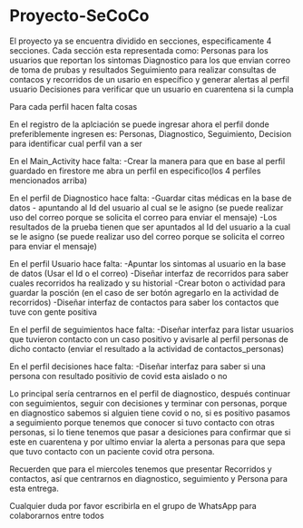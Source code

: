 # Proyecto-SeCoCo

El proyecto ya se encuentra dividido en secciones, especificamente 4 secciones.
Cada sección esta representada como: Personas para los usuarios que reportan los sintomas
Diagnostico para los que envian correo de toma de prubas y resultados
Seguimiento para realizar consultas de contacos y recorridos de un usario en específico y generar alertas al perfil usuario 
Decisiones para verificar que un usuario en cuarentena si la cumpla


Para cada perfil hacen falta cosas

En el registro de la aplciación se puede ingresar ahora el perfil donde preferiblemente ingresen es: Personas, Diagnostico, Seguimiento, Decision
para identificar cual perfil van a ser

En el Main_Activity hace falta:
-Crear la manera para que en base al perfil guardado en firestore me abra un perfil en especifico(los 4 perfiles mencionados arriba)

En el perfil de Diagnostico hace falta:
-Guardar citas médicas en la base de datos - apuntando al Id del usuario al cual se le asigno (se puede realizar uso del correo porque se solicita el correo para enviar el    mensaje)
-Los resultados de la prueba tienen que ser apuntados al Id del usuario a la cual se le asigno (se puede realizar uso del correo porque se solicita el correo para enviar el mensaje)

En el perfil Usuario hace falta:
-Apuntar los sintomas al usuario en la base de datos (Usar el Id o el correo)
-Diseñar interfaz de recorridos para saber cuales recorridos ha realizado y su historial 
-Crear boton o actividad para guardar la posción (en el caso de ser botón agregarlo en la actividad de recorridos)
-Diseñar interfaz de contactos para saber los contactos que tuve con gente positiva

En el perfil de seguimientos hace falta:
-Diseñar interfaz para listar usuarios que tuvieron contacto con un caso positivo y avisarle al perfil personas de dicho contacto (enviar el resultado a la actividad de contactos_personas)

En el perfil decisiones hace falta:
-Diseñar interfaz para saber si una persona con resultado positivio de covid esta aislado o no

Lo principal sería centrarnos en el perfil de diagnostico, después continuar con seguimientos, seguir con decisiones y terminar con personas, porque en diagnostico sabemos si alguien tiene covid o no, si es positivo pasamos a seguimiento porque tenemos que conocer si tuvo contacto con otras personas, si lo tiene tenemos que pasar a desiciones para confirmar que si este en cuarentena y por ultimo enviar la alerta a personas para que sepa que tuvo contacto con un paciente covid otra persona.

Recuerden que para el miercoles tenemos que presentar Recorridos y contactos, así que centrarnos en diagnostico, seguimiento y Persona para esta entrega.

Cualquier duda por favor escribirla en el grupo de WhatsApp para colaborarnos entre todos
